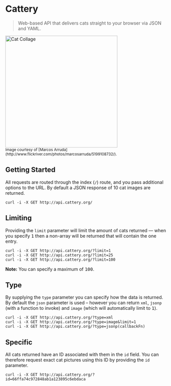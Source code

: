 # Cattery

> Web-based API that delivers cats straight to your browser via JSON and YAML.

<img alt="Cat Collage" src="http://farm6.static.flickr.com/5201/5199108732_95fca5bfc7.jpg" width="350" />
<br />
<sub>Image courtesy of [Marcos Arruda](http://www.flickriver.com/photos/marcosarruda/5199108732/).</sub>

## Getting Started

All requests are routed through the index (`/`) route, and you pass additional options to the URL. By default a JSON response of 10 cat images are returned.

```{r, engine='bash', count_lines}
curl -i -X GET http://api.cattery.org/
```

## Limiting

Providing the `limit` parameter will limit the amount of cats returned &mdash; when you specify <kbd>1</kbd> then a non-array will be returned that will contain the one entry.

```{r, engine='bash', count_lines}
curl -i -X GET http://api.cattery.org/?limit=1
curl -i -X GET http://api.cattery.org/?limit=25
curl -i -X GET http://api.cattery.org/?limit=100
```

**Note:** You can specify a maximum of <kbd>100</kbd>.

## Type

By supplying the `type` parameter you can specify how the data is returned. By default the `json` parameter is used &ndash; however you can return `xml`, `jsonp` (with a function to invoke) and `image` (which will automatically limit to <kbd>1</kbd>).

```{r, engine='bash', count_lines}
curl -i -X GET http://api.cattery.org/?type=xml
curl -i -X GET http://api.cattery.org/?type=image&limit=1
curl -i -X GET http://api.cattery.org/?type=jsonp(callbackFn)
```

## Specific

All cats returned have an ID associated with them in the `id` field. You can therefore request exact cat pictures using this ID by providing the `id` parameter.

```{r, engine='bash', count_lines}
curl -i -X GET http://api.cattery.org/?id=66ffa74c972848ab1a123895c6ebdaca
```

